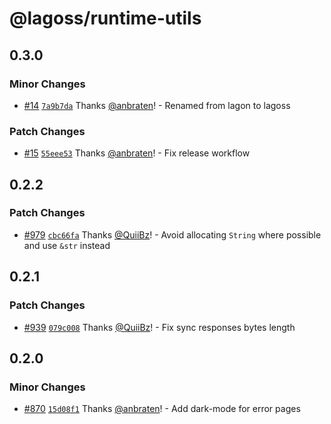 # @lagoss/runtime-utils

## 0.3.0

### Minor Changes

- [#14](https://github.com/lagossapp/lagoss/pull/14) [`7a9b7da`](https://github.com/lagossapp/lagoss/commit/7a9b7daef8d11137f7e7b6b954ab0d6f0a37d443) Thanks [@anbraten](https://github.com/anbraten)! - Renamed from lagon to lagoss

### Patch Changes

- [#15](https://github.com/lagossapp/lagoss/pull/15) [`55eee53`](https://github.com/lagossapp/lagoss/commit/55eee53d29aacf7134e1efced4dcac3ff5450585) Thanks [@anbraten](https://github.com/anbraten)! - Fix release workflow

## 0.2.2

### Patch Changes

- [#979](https://github.com/lagonapp/lagon/pull/979) [`cbc66fa`](https://github.com/lagonapp/lagon/commit/cbc66fa4d396792fb6e823f086824954bf42f6eb) Thanks [@QuiiBz](https://github.com/QuiiBz)! - Avoid allocating `String` where possible and use `&str` instead

## 0.2.1

### Patch Changes

- [#939](https://github.com/lagonapp/lagon/pull/939) [`079c008`](https://github.com/lagonapp/lagon/commit/079c008d7e140328a1e128dac0ec167509457028) Thanks [@QuiiBz](https://github.com/QuiiBz)! - Fix sync responses bytes length

## 0.2.0

### Minor Changes

- [#870](https://github.com/lagonapp/lagon/pull/870) [`15d08f1`](https://github.com/lagonapp/lagon/commit/15d08f1bb08b641aaac78fef8ab8a61cf8d6e177) Thanks [@anbraten](https://github.com/anbraten)! - Add dark-mode for error pages
